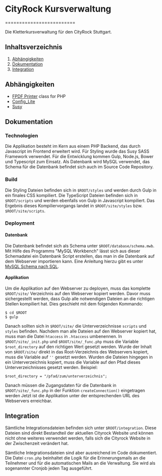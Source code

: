 # CityRock Kursverwaltung
=========================

Die Kletterkursverwaltung für den CityRock Stuttgart.

## Inhaltsverzeichnis

1. [Abhängigkeiten](#abhängigkeiten) 
2. [Dokumentation](#dokumentation)
3. [Integration](#integration)

## Abhängigkeiten
* [FPDF Printer](http://www.fpdf.org/) class for PHP
* [Config_Lite](https://github.com/pear/Config_Lite/blob/master/docs/examples)
* [Susy](http://susy.readthedocs.org/en/latest/)

## Dokumentation

### Technologien
Die Applikation besteht im Kern aus einem PHP Backend, das durch Javascript im Frontend erweitert wird. Für Styling wurde das Susy SASS Framework verwendet. Für die Entwicklung kommen Gulp, Node.js, Bower und Typescript zum Einsatz. Als Datenbank wird MySQL verwendet, das Schema für die Datenbank befindet sich auch im Source Code Repository.

### Build
Die Styling Dateien befinden sich in `$ROOT/styles` und werden durch Gulp in ein finales CSS kompiliert. Die TypeScript Dateien befinden sich in `$ROOT/scripts` und werden ebenfalls von Gulp in Javascript kompiliert. Das Ergebnis dieses Kompiliervorgangs landet in `$ROOT/site/styles` bzw. `$ROOT/site/scripts`. 

### Deployment

#### Datenbank
Die Datenbank befindet sich als Schema unter `$ROOT/database/schema.mwb`. Mit Hilfe des Programms "MySQL Workbench" lässt sich aus dieser Schemadatei ein Datenbank Script erstellen, das man in die Datenbank auf dem Webserver importieren kann. Eine Anleitung hierzu gibt es unter [MySQL Schema nach SQL](http://dev.mysql.com/doc/workbench/en/wb-reverse-engineer-create-script.html).

#### Applikation
Um die Applikation auf den Webserver zu deployen, muss das komplette `$ROOT/site/` Verzeichnis auf den Webserver kopiert werden. Davor muss sichergestellt werden, dass Gulp alle notwendigen Dateien an die richtigen Stellen kompiliert hat. Dies geschieht mit dem folgenden Kommando:
```
$ cd $ROOT
$ gulp 
```

Danach sollten sich in `$ROOT/site/` die Unterverzeichnisse `scripts` und `styles` befinden.
Nachdem man alle Dateien auf den Webserver kopiert hat, muss man die Datei `htaccess` in `.htaccess` umbenennen. In `$ROOT/site/_init.php` und `$ROOT/site/_func.php` muss die Variable `$root_directory` auf den richtigen Wert gesetzt werden. Wurde der Inhalt von `$ROOT/site/` direkt in das Root-Verzeichnis des Webservers kopiert, muss die Variable auf `''` gesetzt werden. Wurden die Dateien hingegen in ein Unterverzeichnis kopiert, muss die Variable auf den Pfad dieses Unterverzeichnisses gesetzt werden. Beispiel:
```
$root_directory = "/pfad/zum/unterverzeichnis";
```

Danach müssen die Zugangsdaten für die Datenbank in `$ROOT/site/_func.php` in der Funktion `createConnection()` eingetragen werden
Jetzt ist die Applikation unter der entsprechenden URL des Webservers erreichbar.

## Integration
Sämtliche Integrationsdateien befinden sich unter `$ROOT/integration`. Diese Dateien sind direkt Bestandteil der aktuellen Cityrock Website und können nicht ohne weiteres verwendet werden, falls sich die Cityrock Website in der Zwischenzeit verändert hat. 

Sämtliche Integrationsdateien sind aber ausreichend im Code dokumentiert. Die Datei `cron.php` beinhaltet die Logik für die Erinnerungsmails an die Teilnehmer und für die automatischen Mails an die Verwaltung. Sie wird als sogenannter Cronjob jeden Tag ausgeführt. 
